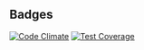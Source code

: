## Badges

[![Code
Climate](https://codeclimate.com/github/digitalSaint/HRCBot/badges/gpa.svg)](https://codeclimate.com/github/digitalSaint/HRCBot)
[![Test
Coverage](https://codeclimate.com/github/digitalSaint/HRCBot/badges/coverage.svg)](https://codeclimate.com/github/digitalSaint/HRCBot)
